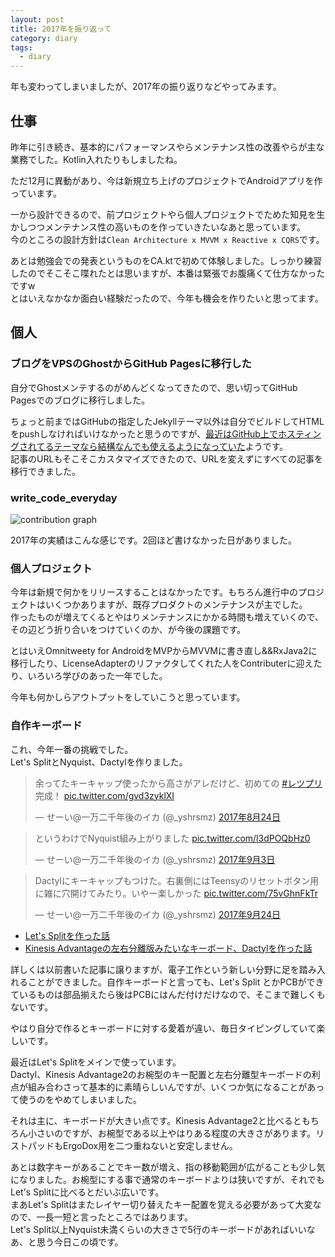 ```yaml
---
layout: post
title: 2017年を振り返って
category: diary
tags:
  - diary
---
```


年も変わってしまいましたが、2017年の振り返りなどやってみます。

## 仕事

昨年に引き続き、基本的にパフォーマンスやらメンテナンス性の改善やらが主な業務でした。Kotlin入れたりもしましたね。

ただ12月に異動があり、今は新規立ち上げのプロジェクトでAndroidアプリを作っています。

一から設計できるので、前プロジェクトやら個人プロジェクトでためた知見を生かしつつメンテナンス性の高いものを作っていきたいなあと思っています。  
今のところの設計方針は`Clean Architecture x MVVM x Reactive x CQRS`です。

あとは勉強会での発表というものをCA.ktで初めて体験しました。しっかり練習したのでそこそこ喋れたとは思いますが、本番は緊張でお腹痛くて仕方なかったですw  
とはいえなかなか面白い経験だったので、今年も機会を作りたいと思ってます。

## 個人

### ブログをVPSのGhostからGitHub Pagesに移行した

自分でGhostメンテするのがめんどくなってきたので、思い切ってGitHub Pagesでのブログに移行しました。  

ちょっと前まではGitHubの指定したJekyllテーマ以外は自分でビルドしてHTMLをpushしなければいけなかったと思うのですが、[最近はGitHub上でホスティングされてるテーマなら結構なんでも使えるようになっていた](https://help.github.com/articles/adding-a-jekyll-theme-to-your-github-pages-site/#adding-a-jekyll-theme-in-your-sites-_configyml-file)ようです。  
記事のURLもそこそこカスタマイズできたので、URLを変えずにすべての記事を移行できました。

### write_code_everyday

![contribution graph](https://lh3.googleusercontent.com/j_km4KtZS9GXT_JaCvCeh9mZeSGdJFv37D7apOW6gjEbpzt0PVIoEh_fqvSzEKva3QHgGX8f_u8BBaJ1G4d20knZUm-Nu2pvUwPokhMljYCJCxAL5MP2AMoScv7VdWjb-YnNRh2V4V_MBc9GAI3VwHLuSZBkeDgYBBh8kRZrCsskC-sNn80YibYhzeVHsC3NJllncEptA69_MNGqeRw7ocsaff_eujjGprREs1hG9m5l6huhQw4nfpPMhnuMddj8iS9eoGtrHv3Qx_R_xY175K_24pl4EeJwbXmD3wgANrhbUAHv5U6pvefs3AeO2kmiNu3gF1XkcpmuXJN9lvUPUuy8QoBOq8NELyFUrSSCT0kELEXJbUyTGG75cE4Ddm5K2nkDf1edQiJh61iduZPCPBC7F-spcKIyHWF9MK_lV25xg5MKbHx3VUXgFYtlLwlhjk44fDKp85z5ILy2aaw35nmVREsT7g5xJRfpZyBHZltnEEghTB4BJicZR9GYpD86otZn7xaRC_i1AUxzFum4GGIigFiv7Y-4HsAXTrH7CceORsrVtUIadntPlqAIINYZ54CkDgQT9m4d2kQT6lQb-lcpgb-6PW1EnKHv8Mw=w900)

2017年の実績はこんな感じです。2回ほど書けなかった日がありました。

### 個人プロジェクト

今年は新規で何かをリリースすることはなかったです。もちろん進行中のプロジェクトはいくつかありますが、既存プロダクトのメンテナンスが主でした。  
作ったものが増えてくるとやはりメンテナンスにかかる時間も増えていくので、その辺どう折り合いをつけていくのか、が今後の課題です。  

とはいえOmnitweety for AndroidをMVPからMVVMに書き直し&&RxJava2に移行したり、LicenseAdapterのリファクタしてくれた人をContributerに迎えたり、いろいろ学びのあった一年でした。  

今年も何かしらアウトプットをしていこうと思っています。

### 自作キーボード


これ、今年一番の挑戦でした。  
Let's SplitとNyquist、Dactylを作りました。  

<blockquote class="twitter-tweet" data-lang="ja"><p lang="ja" dir="ltr">余ってたキーキャップ使ったから高さがアレだけど、初めての <a href="https://twitter.com/hashtag/%E3%83%AC%E3%83%84%E3%83%97%E3%83%AA?src=hash&amp;ref_src=twsrc%5Etfw">#レツプリ</a> 完成！ <a href="https://t.co/gvd3zyklXI">pic.twitter.com/gvd3zyklXI</a></p>&mdash; せーい@一万二千年後のイカ (@_yshrsmz) <a href="https://twitter.com/_yshrsmz/status/900716146629816322?ref_src=twsrc%5Etfw">2017年8月24日</a></blockquote>

<blockquote class="twitter-tweet" data-lang="ja"><p lang="ja" dir="ltr">というわけでNyquist組み上がりました <a href="https://t.co/l3dPOQbHz0">pic.twitter.com/l3dPOQbHz0</a></p>&mdash; せーい@一万二千年後のイカ (@_yshrsmz) <a href="https://twitter.com/_yshrsmz/status/904352414911696897?ref_src=twsrc%5Etfw">2017年9月3日</a></blockquote>

<blockquote class="twitter-tweet" data-lang="ja"><p lang="ja" dir="ltr">Dactylにキーキャップもつけた。右裏側にはTeensyのリセットボタン用に雑に穴開けてみたり。いやー楽しかった <a href="https://t.co/75vGhnFkTr">pic.twitter.com/75vGhnFkTr</a></p>&mdash; せーい@一万二千年後のイカ (@_yshrsmz) <a href="https://twitter.com/_yshrsmz/status/911836736715505664?ref_src=twsrc%5Etfw">2017年9月24日</a></blockquote>

- [Let's Splitを作った話](/2017/08/29/letssplit-buildlog/)
- [Kinesis Advantageの左右分離版みたいなキーボード、Dactylを作った話](/2017/10/03/dactyl-keyboard-buildlog/)

詳しくは以前書いた記事に譲りますが、電子工作という新しい分野に足を踏み入れることができました。自作キーボードと言っても、Let's Split とかPCBができているものは部品揃えたら後はPCBにはんだ付けだけなので、そこまで難しくもないです。

やはり自分で作るとキーボードに対する愛着が違い、毎日タイピングしていて楽しいです。

最近はLet's Splitをメインで使っています。  
Dactyl、Kinesis Advantage2のお椀型のキー配置と左右分離型キーボードの利点が組み合わさって基本的に素晴らしいんですが、いくつか気になることがあって使うのをやめてしまいました。

それは主に、キーボードが大きい点です。Kinesis Advantage2と比べるともちろん小さいのですが、お椀型である以上やはりある程度の大きさがあります。リストパッドもErgoDox用を二つ重ねないと安定しません。

あとは数字キーがあることでキー数が増え、指の移動範囲が広がることも少し気になりました。お椀型にする事で通常のキーボードよりは狭いですが、それでもLet's Splitに比べるとだいぶ広いです。  
まあLet's Splitはまたレイヤー切り替えたキー配置を覚える必要があって大変なので、一長一短と言ったところではあります。  
Let's Split以上Nyquist未満くらいの大きさで5行のキーボードがあればいいなあ、と思う今日この頃です。




